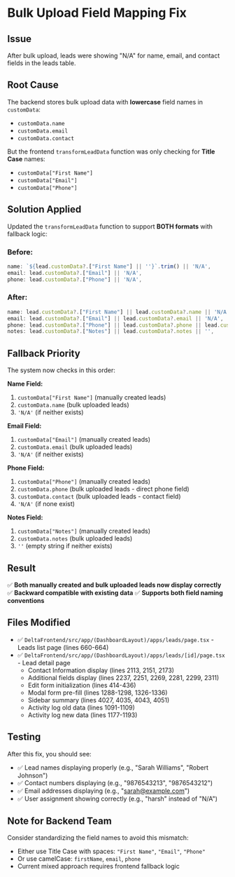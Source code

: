 # Bulk Upload Field Mapping Fix

## Issue
After bulk upload, leads were showing "N/A" for name, email, and contact fields in the leads table.

## Root Cause
The backend stores bulk upload data with **lowercase** field names in `customData`:
- `customData.name`
- `customData.email`  
- `customData.contact`

But the frontend `transformLeadData` function was only checking for **Title Case** names:
- `customData["First Name"]`
- `customData["Email"]`
- `customData["Phone"]`

## Solution Applied

Updated the `transformLeadData` function to support **BOTH formats** with fallback logic:

### Before:
```typescript
name: `${lead.customData?.["First Name"] || ''}`.trim() || 'N/A',
email: lead.customData?.["Email"] || 'N/A',
phone: lead.customData?.["Phone"] || 'N/A',
```

### After:
```typescript
name: lead.customData?.["First Name"] || lead.customData?.name || 'N/A',
email: lead.customData?.["Email"] || lead.customData?.email || 'N/A',
phone: lead.customData?.["Phone"] || lead.customData?.phone || lead.customData?.contact || 'N/A',
notes: lead.customData?.["Notes"] || lead.customData?.notes || '',
```

## Fallback Priority

The system now checks in this order:

**Name Field:**
1. `customData["First Name"]` (manually created leads)
2. `customData.name` (bulk uploaded leads)
3. `'N/A'` (if neither exists)

**Email Field:**
1. `customData["Email"]` (manually created leads)
2. `customData.email` (bulk uploaded leads)
3. `'N/A'` (if neither exists)

**Phone Field:**
1. `customData["Phone"]` (manually created leads)
2. `customData.phone` (bulk uploaded leads - direct phone field)
3. `customData.contact` (bulk uploaded leads - contact field)
4. `'N/A'` (if none exist)

**Notes Field:**
1. `customData["Notes"]` (manually created leads)
2. `customData.notes` (bulk uploaded leads)
3. `''` (empty string if neither exists)

## Result
✅ **Both manually created and bulk uploaded leads now display correctly**
✅ **Backward compatible with existing data**
✅ **Supports both field naming conventions**

## Files Modified
- ✅ `DeltaFrontend/src/app/(DashboardLayout)/apps/leads/page.tsx` - Leads list page (lines 660-664)
- ✅ `DeltaFrontend/src/app/(DashboardLayout)/apps/leads/[id]/page.tsx` - Lead detail page
  - Contact Information display (lines 2113, 2151, 2173)
  - Additional fields display (lines 2237, 2251, 2269, 2281, 2299, 2311)
  - Edit form initialization (lines 414-436)
  - Modal form pre-fill (lines 1288-1298, 1326-1336)
  - Sidebar summary (lines 4027, 4035, 4043, 4051)
  - Activity log old data (lines 1091-1109)
  - Activity log new data (lines 1177-1193)

## Testing
After this fix, you should see:
- ✅ Lead names displaying properly (e.g., "Sarah Williams", "Robert Johnson")
- ✅ Contact numbers displaying (e.g., "9876543213", "9876543212")
- ✅ Email addresses displaying (e.g., "sarah@example.com")
- ✅ User assignment showing correctly (e.g., "harsh" instead of "N/A")

## Note for Backend Team
Consider standardizing the field names to avoid this mismatch:
- Either use Title Case with spaces: `"First Name"`, `"Email"`, `"Phone"`
- Or use camelCase: `firstName`, `email`, `phone`
- Current mixed approach requires frontend fallback logic
